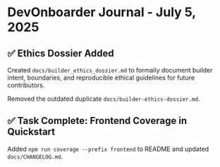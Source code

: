 # DevOnboarder Journal - July 5, 2025

## ✅ Ethics Dossier Added

Created `docs/builder_ethics_dossier.md` to formally document builder intent,
boundaries, and reproducible ethical guidelines for future contributors.

Removed the outdated duplicate `docs/builder-ethics-dossier.md`.

## ✅ Task Complete: Frontend Coverage in Quickstart

Added `npm run coverage --prefix frontend` to README and updated `docs/CHANGELOG.md`.
